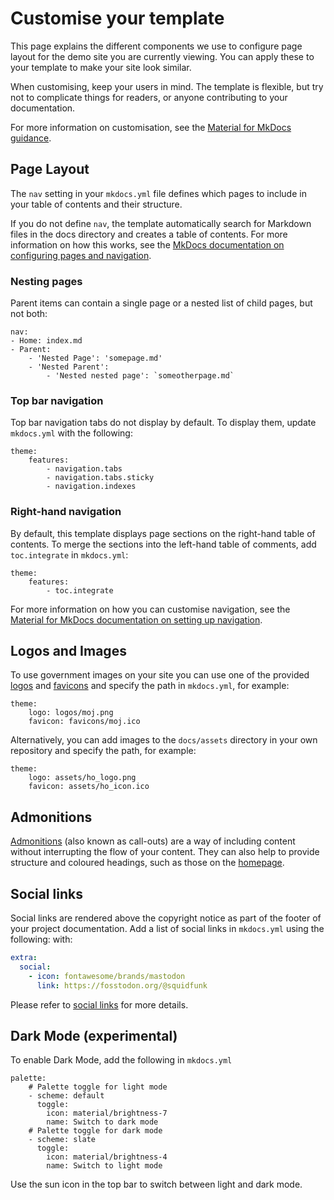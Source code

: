 # Customise your template

This page explains the different components we use to configure page layout for the demo site you are currently viewing. You can apply these to your template to make your site look similar. 

When customising, keep your users in mind. The template is flexible, but try not to complicate things for readers, or anyone contributing to your documentation.

For more information on customisation, see the [Material for MkDocs guidance][material].

## Page Layout

The `nav` setting in your `mkdocs.yml` file defines which pages to include in your table of contents and their structure.

If you do not define `nav`, the template automatically search for Markdown files in the docs directory and creates a table of contents. For more information on how this works, see the [MkDocs documentation on configuring pages and navigation][pageNav].

### Nesting pages

Parent items can contain a single page or a nested list of child pages, but not both:

```
nav:
- Home: index.md
- Parent:
    - 'Nested Page': 'somepage.md'
    - 'Nested Parent':
        - 'Nested nested page': `someotherpage.md`
```

### Top bar navigation

Top bar navigation tabs do not display by default. To display them, update `mkdocs.yml` with the following:
```
theme:
    features:
        - navigation.tabs
        - navigation.tabs.sticky
        - navigation.indexes
```

### Right-hand navigation

By default, this template displays page sections on the right-hand table of contents. To merge the sections into the left-hand table of comments, add `toc.integrate` in `mkdocs.yml`:

```
theme:
    features:
        - toc.integrate
```

For more information on how you can customise navigation, see the [Material for MkDocs documentation on setting up navigation][navSetup].

## Logos and Images

To use government images on your site you can use one of the provided [logos][logos] and [favicons][favicons] and specify the path in `mkdocs.yml`, for example:

```
theme:
    logo: logos/moj.png
    favicon: favicons/moj.ico             
```

Alternatively, you can add images to the `docs/assets` directory in your own repository and specify the path, for example:

```
theme:
    logo: assets/ho_logo.png
    favicon: assets/ho_icon.ico             
```

## Admonitions

[Admonitions][admonitions] (also known as call-outs) are a way of including content without interrupting the flow of your content. They can also help to provide structure and coloured headings, such as those on the [homepage][home].

## Social links

Social links are rendered above the copyright notice as part of the footer of your project documentation. Add a list of social links in `mkdocs.yml` using the following:
with:

``` yaml
extra:
  social:
    - icon: fontawesome/brands/mastodon
      link: https://fosstodon.org/@squidfunk
```

Please refer to [social links][social] for more details.

## Dark Mode (experimental)

To enable Dark Mode, add the following in `mkdocs.yml`

```
palette: 
    # Palette toggle for light mode
    - scheme: default
      toggle:
        icon: material/brightness-7 
        name: Switch to dark mode
    # Palette toggle for dark mode
    - scheme: slate
      toggle:
        icon: material/brightness-4
        name: Switch to light mode
```

Use the sun icon in the top bar to switch between light and dark mode.

[material]: https://squidfunk.github.io/mkdocs-material/
[pageNav]: https://www.mkdocs.org/user-guide/writing-your-docs/#configure-pages-and-navigation
[no_tabs]: no_tabs.png
[navSetup]: https://squidfunk.github.io/mkdocs-material/setup/setting-up-navigation/
[logos]: ../tech_docs_template/logos/
[favicons]: ../tech_docs_template/favicons/
[social]: https://squidfunk.github.io/mkdocs-material/setup/setting-up-the-footer/?h=social#navigation
[home]: README.md
[admonitions]: https://squidfunk.github.io/mkdocs-material/reference/admonitions/#admonition-icons
